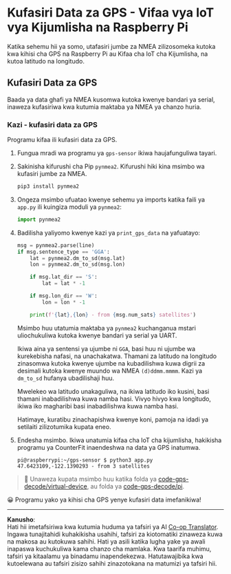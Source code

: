 <!--
CO_OP_TRANSLATOR_METADATA:
{
  "original_hash": "cbb8c285bc64c5192fae3368fb5077d2",
  "translation_date": "2025-08-27T21:42:15+00:00",
  "source_file": "3-transport/lessons/1-location-tracking/single-board-computer-gps-decode.md",
  "language_code": "sw"
}
-->
# Kufasiri Data za GPS - Vifaa vya IoT vya Kijumlisha na Raspberry Pi

Katika sehemu hii ya somo, utafasiri jumbe za NMEA zilizosomeka kutoka kwa kihisi cha GPS na Raspberry Pi au Kifaa cha IoT cha Kijumlisha, na kutoa latitudo na longitudo.

## Kufasiri Data za GPS

Baada ya data ghafi ya NMEA kusomwa kutoka kwenye bandari ya serial, inaweza kufasiriwa kwa kutumia maktaba ya NMEA ya chanzo huria.

### Kazi - kufasiri data za GPS

Programu kifaa ili kufasiri data za GPS.

1. Fungua mradi wa programu ya `gps-sensor` ikiwa haujafunguliwa tayari.

1. Sakinisha kifurushi cha Pip `pynmea2`. Kifurushi hiki kina msimbo wa kufasiri jumbe za NMEA.

    ```sh
    pip3 install pynmea2
    ```

1. Ongeza msimbo ufuatao kwenye sehemu ya imports katika faili ya `app.py` ili kuingiza moduli ya `pynmea2`:

    ```python
    import pynmea2
    ```

1. Badilisha yaliyomo kwenye kazi ya `print_gps_data` na yafuatayo:

    ```python
    msg = pynmea2.parse(line)
    if msg.sentence_type == 'GGA':
        lat = pynmea2.dm_to_sd(msg.lat)
        lon = pynmea2.dm_to_sd(msg.lon)

        if msg.lat_dir == 'S':
            lat = lat * -1

        if msg.lon_dir == 'W':
            lon = lon * -1

        print(f'{lat},{lon} - from {msg.num_sats} satellites')
    ```

    Msimbo huu utatumia maktaba ya `pynmea2` kuchanganua mstari uliochukuliwa kutoka kwenye bandari ya serial ya UART.

    Ikiwa aina ya sentensi ya ujumbe ni `GGA`, basi huu ni ujumbe wa kurekebisha nafasi, na unachakatwa. Thamani za latitudo na longitudo zinasomwa kutoka kwenye ujumbe na kubadilishwa kuwa digrii za desimali kutoka kwenye muundo wa NMEA `(d)ddmm.mmmm`. Kazi ya `dm_to_sd` hufanya ubadilishaji huu.

    Mwelekeo wa latitudo unakaguliwa, na ikiwa latitudo iko kusini, basi thamani inabadilishwa kuwa namba hasi. Vivyo hivyo kwa longitudo, ikiwa iko magharibi basi inabadilishwa kuwa namba hasi.

    Hatimaye, kuratibu zinachapishwa kwenye koni, pamoja na idadi ya setilaiti zilizotumika kupata eneo.

1. Endesha msimbo. Ikiwa unatumia kifaa cha IoT cha kijumlisha, hakikisha programu ya CounterFit inaendeshwa na data ya GPS inatumwa.

    ```output
    pi@raspberrypi:~/gps-sensor $ python3 app.py 
    47.6423109,-122.1390293 - from 3 satellites
    ```

> 💁 Unaweza kupata msimbo huu katika folda ya [code-gps-decode/virtual-device](../../../../../3-transport/lessons/1-location-tracking/code-gps-decode/virtual-device), au folda ya [code-gps-decode/pi](../../../../../3-transport/lessons/1-location-tracking/code-gps-decode/pi).

😀 Programu yako ya kihisi cha GPS yenye kufasiri data imefanikiwa!

---

**Kanusho**:  
Hati hii imetafsiriwa kwa kutumia huduma ya tafsiri ya AI [Co-op Translator](https://github.com/Azure/co-op-translator). Ingawa tunajitahidi kuhakikisha usahihi, tafsiri za kiotomatiki zinaweza kuwa na makosa au kutokuwa sahihi. Hati ya asili katika lugha yake ya awali inapaswa kuchukuliwa kama chanzo cha mamlaka. Kwa taarifa muhimu, tafsiri ya kitaalamu ya binadamu inapendekezwa. Hatutawajibika kwa kutoelewana au tafsiri zisizo sahihi zinazotokana na matumizi ya tafsiri hii.